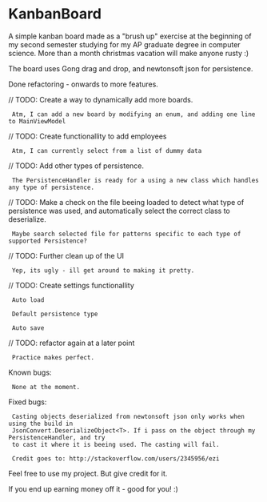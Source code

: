 # KanbanBoard
A simple kanban board made as a "brush up" exercise at the beginning
of my second semester studying for my AP graduate degree in computer science.
More than a month christmas vacation will make anyone rusty :)

The board uses Gong drag and drop, and newtonsoft json for persistence.

Done refactoring - onwards to more features.

// TODO: Create a way to dynamically add more boards.

     Atm, I can add a new board by modifying an enum, and adding one line to MainViewModel

// TODO: Create functionallity to add employees

     Atm, I can currently select from a list of dummy data

// TODO: Add other types of persistence.

     The PersistenceHandler is ready for a using a new class which handles any type of persistence.

// TODO: Make a check on the file beeing loaded to detect what type of persistence was used, and automatically select the correct class to deserialize.

     Maybe search selected file for patterns specific to each type of supported Persistence?

// TODO: Further clean up of the UI

     Yep, its ugly - ill get around to making it pretty.

// TODO: Create settings functionallity

     Auto load
     
     Default persistence type
     
     Auto save
     
// TODO: refactor again at a later point

     Practice makes perfect.

Known bugs:

     None at the moment.

Fixed bugs:

     Casting objects deserialized from newtonsoft json only works when using the build in
     JsonConvert.DeserializeObject<T>. If i pass on the object through my PersistenceHandler, and try
     to cast it where it is beeing used. The casting will fail.
     
     Credit goes to: http://stackoverflow.com/users/2345956/ezi


Feel free to use my project. But give credit for it.

If you end up earning money off it - good for you! :)
